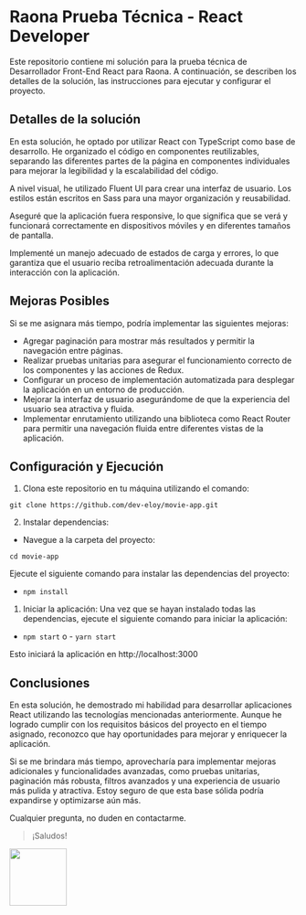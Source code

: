 # Raona Prueba Técnica - React Developer

Este repositorio contiene mi solución para la prueba técnica de Desarrollador Front-End React para Raona. A continuación, se describen los detalles de la solución, las instrucciones para ejecutar y configurar el proyecto.

## Detalles de la solución

En esta solución, he optado por utilizar React con TypeScript como base de desarrollo. He organizado el código en componentes reutilizables, separando las diferentes partes de la página en componentes individuales para mejorar la legibilidad y la escalabilidad del código.

A nivel visual, he utilizado Fluent UI para crear una interfaz de usuario. Los estilos están escritos en Sass para una mayor organización y reusabilidad.

Aseguré que la aplicación fuera responsive, lo que significa que se verá y funcionará correctamente en dispositivos móviles y en diferentes tamaños de pantalla.

Implementé un manejo adecuado de estados de carga y errores, lo que garantiza que el usuario  reciba retroalimentación adecuada durante la interacción con la aplicación.

## Mejoras Posibles

Si se me asignara más tiempo, podría implementar las siguientes mejoras:

- Agregar paginación para mostrar más resultados y permitir la navegación entre páginas.
- Realizar pruebas unitarias para asegurar el funcionamiento correcto de los componentes y las acciones de Redux.
- Configurar un proceso de implementación automatizada para desplegar la aplicación en un entorno de producción.
- Mejorar la interfaz de usuario asegurándome de que la experiencia del usuario sea atractiva y fluida.
- Implementar enrutamiento utilizando una biblioteca como React Router para permitir una navegación fluida entre diferentes vistas de la aplicación.

## Configuración y Ejecución

1. Clona este repositorio en tu máquina utilizando el comando:

`git clone https://github.com/dev-eloy/movie-app.git`

2. Instalar dependencias:
- Navegue a la carpeta del proyecto:

`cd movie-app`

Ejecute el siguiente comando para instalar las dependencias del proyecto:
- `npm install`

1. Iniciar la aplicación:
Una vez que se hayan instalado todas las dependencias, ejecute el siguiente comando para iniciar la aplicación:
- `npm start` o - `yarn start`

Esto iniciará la aplicación en http://localhost:3000

## Conclusiones

En esta solución, he demostrado mi habilidad para desarrollar aplicaciones React utilizando las tecnologías mencionadas anteriormente. Aunque he logrado cumplir con los requisitos básicos del proyecto en el tiempo asignado, reconozco que hay oportunidades para mejorar y enriquecer la aplicación.

Si se me brindara más tiempo, aprovecharía para implementar mejoras adicionales y funcionalidades avanzadas, como pruebas unitarias, paginación más robusta, filtros avanzados y una experiencia de usuario más pulida y atractiva. Estoy seguro de que esta base sólida podría expandirse y optimizarse aún más.

Cualquier pregunta, no duden en contactarme.

> ¡Saludos!

<img src="https://user-images.githubusercontent.com/5693916/30273942-84252588-96fb-11e7-9420-5516b92cb1f7.gif" width="100">
